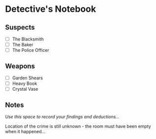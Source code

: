 # Detective's Notebook

## Suspects
- [ ] The Blacksmith
- [ ] The Baker
- [ ] The Police Officer

## Weapons
- [ ] Garden Shears
- [ ] Heavy Book
- [ ] Crystal Vase

## Notes
*Use this space to record your findings and deductions...*

Location of the crime is still unknown - the room must have been empty when it happened...

